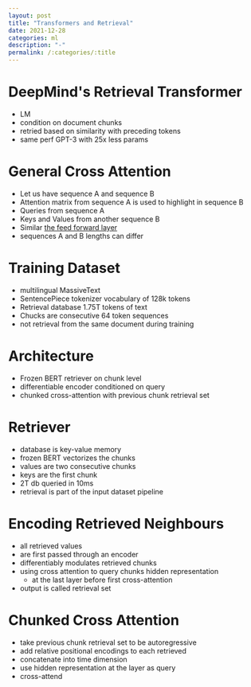 ```yaml
---
layout: post
title: "Transformers and Retrieval"
date: 2021-12-28
categories: ml
description: "-"
permalink: /:categories/:title
---
```


# DeepMind's Retrieval Transformer
- LM
- condition on document chunks
- retried based on similarity with preceding tokens
- same perf GPT-3 with 25x less params


# General Cross Attention
- Let us have sequence A and sequence B
- Attention matrix from sequence A is used to highlight in sequence B
- Queries from sequence A
- Keys and Values from another sequence B
- Similar [the feed forward layer](/ml/Feed-Forward-Self-Attendion-Key-Value-Memory)
- sequences A and B lengths can differ


# Training Dataset
- multilingual MassiveText
- SentencePiece tokenizer vocabulary of 128k tokens
- Retrieval database 1.75T tokens of text
- Chucks are consecutive 64 token sequences
- not retrieval from the same document during training

 
# Architecture
- Frozen BERT retriever on chunk level
- differentiable encoder conditioned on query
- chunked cross-attention with previous chunk retrieval set 


# Retriever
- database is key-value memory
- frozen BERT vectorizes the chunks
- values are two consecutive chunks
- keys are the first chunk
- 2T db queried in 10ms
- retrieval is part of the input dataset pipeline


# Encoding Retrieved Neighbours
- all retrieved values
- are first passed through an encoder
- differentiably modulates retrieved chunks
- using cross attention to query chunks hidden representation
  - at the last layer before first cross-attention
- output is called retrieval set


# Chunked Cross Attention
- take previous chunk retrieval set to be autoregressive
- add relative positional encodings to each retrieved 
- concatenate into time dimension
- use hidden representation at the layer as query
- cross-attend 


